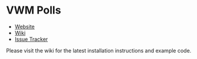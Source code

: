 # VWM Polls

* [Website](http://github.com/vmichnowicz/vwm_polls)
* [Wiki](https://github.com/vmichnowicz/vwm_polls/wiki)
* [Issue Tracker](https://github.com/vmichnowicz/vwm_polls/issues)

Please visit the wiki for the latest installation instructions and example code.
